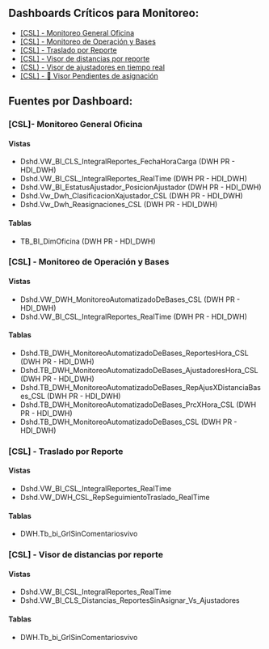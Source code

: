 

## Dashboards Críticos para Monitoreo:
- [[CSL] - Monitoreo General Oficina](https://app.powerbi.com/groups/86700fe3-6252-40d6-bc59-29bb04a81137/reports/e9f26dcd-e79c-438b-bf3b-4e601ea276e1/ReportSectionb94fde670a50030eb1ba?experience=power-bi)
- [[CSL] - Monitoreo de Operación y Bases](https://app.powerbi.com/groups/86700fe3-6252-40d6-bc59-29bb04a81137/reports/5953fb1e-69dc-4f5f-96b6-9f56e00a4403/ReportSection1628f1c19b42da80d449?experience=power-bi)
- [[CSL] - Traslado por Reporte](https://app.powerbi.com/groups/86700fe3-6252-40d6-bc59-29bb04a81137/reports/3040a213-a96c-4f03-983a-9aa226f90d3d/ReportSection?experience=power-bi)
- [[CSL] - Visor de distancias por reporte](https://app.powerbi.com/groups/b9ecf1f9-111f-4bb9-bad3-e5b5525f93f2/reports/42ae2dd0-ae6b-469b-903d-89d2fa8a01f5/ReportSection?experience=power-bi)
- [(CSL) - Visor de ajustadores en tiempo real](https://app.powerbi.com/groups/b9ecf1f9-111f-4bb9-bad3-e5b5525f93f2/reports/54e04ec5-957c-4d28-8a0b-af35a49178a5/ReportSection2df0d3241e46e50daee2?experience=power-bi)
- [[CSL] - 📡 Visor Pendientes de asignación](https://app.powerbi.com/groups/b9ecf1f9-111f-4bb9-bad3-e5b5525f93f2/reports/9a52e8df-d12f-45c3-a606-9b6abfe1f059?experience=power-bi)

## Fuentes por Dashboard:
### \[CSL\]- Monitoreo General Oficina

#### Vistas
- Dshd.VW_BI_CLS_IntegralReportes_FechaHoraCarga (DWH PR - HDI_DWH)
- Dshd.VW_BI_CSL_IntegralReportes_RealTime (DWH PR - HDI_DWH)
- Dshd.VW_BI_EstatusAjustador_PosicionAjustador (DWH PR - HDI_DWH)
- Dshd.Vw_Dwh_ClasificacionXajustador_CSL (DWH PR - HDI_DWH)
- Dshd.Vw_Dwh_Reasignaciones_CSL (DWH PR - HDI_DWH)

#### Tablas
- TB_BI_DimOficina (DWH PR - HDI_DWH)

### \[CSL] - Monitoreo de Operación y Bases

#### Vistas
- Dshd.VW_DWH_MonitoreoAutomatizadoDeBases_CSL  (DWH PR - HDI_DWH)
- Dshd.VW_BI_CSL_IntegralReportes_RealTime (DWH PR - HDI_DWH)
#### Tablas
- Dshd.TB_DWH_MonitoreoAutomatizadoDeBases_ReportesHora_CSL (DWH PR - HDI_DWH)
- Dshd.TB_DWH_MonitoreoAutomatizadoDeBases_AjustadoresHora_CSL (DWH PR - HDI_DWH)
- Dshd.TB_DWH_MonitoreoAutomatizadoDeBases_RepAjusXDistanciaBases_CSL (DWH PR - HDI_DWH)
- Dshd.TB_DWH_MonitoreoAutomatizadoDeBases_PrcXHora_CSL  (DWH PR - HDI_DWH)
- Dshd.TB_DWH_MonitoreoAutomatizadoDeBases_CSL (DWH PR - HDI_DWH)

### \[CSL] - Traslado por Reporte 
#### Vistas
-  Dshd.VW_BI_CSL_IntegralReportes_RealTime 
- Dshd.VW_DWH_CSL_RepSeguimientoTraslado_RealTime
#### Tablas
- DWH.Tb_bi_GrlSinComentariosvivo

### \[CSL] - Visor de distancias por reporte

#### Vistas
- Dshd.VW_BI_CSL_IntegralReportes_RealTime 
- Dshd.VW_BI_CLS_Distancias_ReportesSinAsignar_Vs_Ajustadores
#### Tablas
- DWH.Tb_bi_GrlSinComentariosvivo